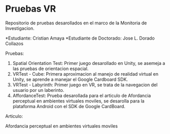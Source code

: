# Pruebas VR

Repositorio de pruebas desarollados en el marco de la Monitoria de Investigacion.

*Estudiante: Cristian Amaya
*Estudiante de Doctorado: Jose L. Dorado Collazos

Pruebas:

1. Spatial Orientation Test: Primer juego desarollado en Unity, se asemeja a las pruebas de orientacion espacial.
2. VRTest - Cube: Primera aproximacion al manejo de realidad virtual en Unity, se aprende a manejar el Google Cardboard SDK.
3. VRTest - Labyrinth: Primer juego en VR, se trata de la navegacion del usuario por un laberinto.
4. AffordanceTest: Prueba desarollada para el articulo de Afordancia perceptual en ambientes virtuales moviles, se desarolla para la plataforma Android con el SDK de Google CardBoard.

Articulo:

Afordancia perceptual en ambientes virtuales moviles
